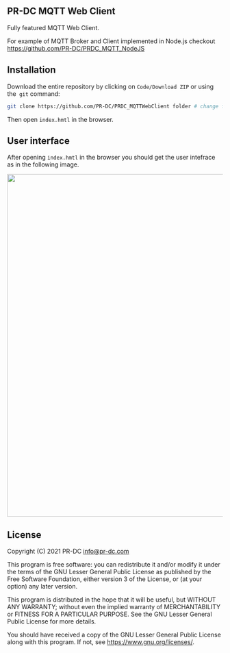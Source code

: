 ## PR-DC MQTT Web Client

Fully featured MQTT Web Client.

For example of MQTT Broker and Client implemented in Node.js checkout https://github.com/PR-DC/PRDC_MQTT_NodeJS

## Installation

Download the entire repository by clicking on `Code/Download ZIP` or using the` git` command: 

```bash
git clone https://github.com/PR-DC/PRDC_MQTTWebClient folder # change folder
```

Then open `index.hmtl` in the browser.

## User interface

After opening `index.hmtl` in the browser you should get the user intefrace as in the following image.

<p align="center">
  <img src="https://pr-dc.com/web/img/github/PRDC_MQTTWebClient.jpg" width="800">
</p>

## License
Copyright (C) 2021 PR-DC <info@pr-dc.com>

This program is free software: you can redistribute it and/or modify
it under the terms of the GNU Lesser General Public License as 
published by the Free Software Foundation, either version 3 of the 
License, or (at your option) any later version.

This program is distributed in the hope that it will be useful,
but WITHOUT ANY WARRANTY; without even the implied warranty of
MERCHANTABILITY or FITNESS FOR A PARTICULAR PURPOSE.  See the
GNU Lesser General Public License for more details.

You should have received a copy of the GNU Lesser General Public License
along with this program.  If not, see <https://www.gnu.org/licenses/>.
